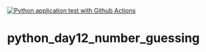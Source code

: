 [![Python application test with Github Actions](https://github.com/FanIvanTang/python_day12_number_guessing/actions/workflows/main.yml/badge.svg)](https://github.com/FanIvanTang/python_day12_number_guessing/actions/workflows/main.yml)

# python_day12_number_guessing
